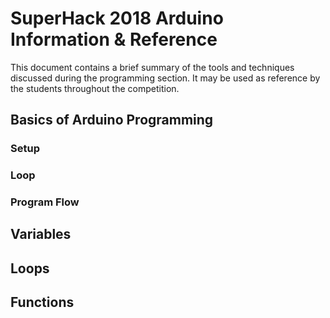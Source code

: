# SuperHack 2018 Arduino Information & Reference
This document contains a brief summary of the tools and techniques discussed during the programming section. It may be used as reference by the students throughout the competition. 

## Basics of Arduino Programming

### Setup

### Loop

### Program Flow



## Variables


## Loops


## Functions



